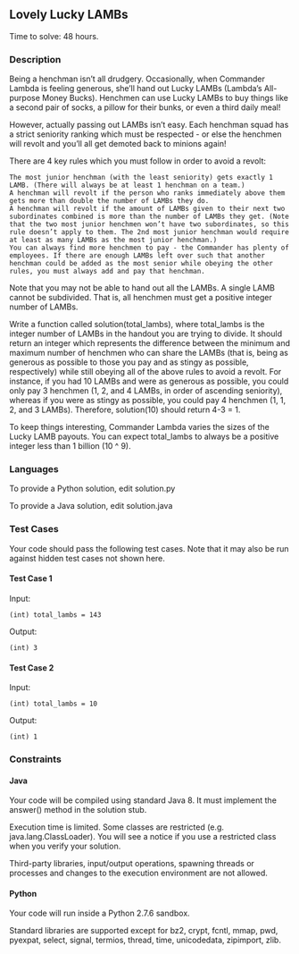 ## Lovely Lucky LAMBs

Time to solve: 48 hours.

### Description

Being a henchman isn’t all drudgery. Occasionally, when Commander Lambda is feeling generous, she’ll hand out Lucky LAMBs (Lambda’s All-purpose Money Bucks). Henchmen can use Lucky LAMBs to buy things like a second pair of socks, a pillow for their bunks, or even a third daily meal!

However, actually passing out LAMBs isn’t easy. Each henchman squad has a strict seniority ranking which must be respected - or else the henchmen will revolt and you’ll all get demoted back to minions again!

There are 4 key rules which you must follow in order to avoid a revolt:

    The most junior henchman (with the least seniority) gets exactly 1 LAMB. (There will always be at least 1 henchman on a team.)
    A henchman will revolt if the person who ranks immediately above them gets more than double the number of LAMBs they do.
    A henchman will revolt if the amount of LAMBs given to their next two subordinates combined is more than the number of LAMBs they get. (Note that the two most junior henchmen won’t have two subordinates, so this rule doesn’t apply to them. The 2nd most junior henchman would require at least as many LAMBs as the most junior henchman.)
    You can always find more henchmen to pay - the Commander has plenty of employees. If there are enough LAMBs left over such that another henchman could be added as the most senior while obeying the other rules, you must always add and pay that henchman.

Note that you may not be able to hand out all the LAMBs. A single LAMB cannot be subdivided. That is, all henchmen must get a positive integer number of LAMBs.

Write a function called solution(total_lambs), where total_lambs is the integer number of LAMBs in the handout you are trying to divide. It should return an integer which represents the difference between the minimum and maximum number of henchmen who can share the LAMBs (that is, being as generous as possible to those you pay and as stingy as possible, respectively) while still obeying all of the above rules to avoid a revolt. For instance, if you had 10 LAMBs and were as generous as possible, you could only pay 3 henchmen (1, 2, and 4 LAMBs, in order of ascending seniority), whereas if you were as stingy as possible, you could pay 4 henchmen (1, 1, 2, and 3 LAMBs). Therefore, solution(10) should return 4-3 = 1.

To keep things interesting, Commander Lambda varies the sizes of the Lucky LAMB payouts. You can expect total_lambs to always be a positive integer less than 1 billion (10 ^ 9).

### Languages

To provide a Python solution, edit solution.py

To provide a Java solution, edit solution.java

### Test Cases

Your code should pass the following test cases. Note that it may also be run against hidden test cases not shown here.

#### Test Case 1

Input:
```
(int) total_lambs = 143
```

Output:
```
(int) 3
```

#### Test Case 2

Input:
```
(int) total_lambs = 10
```

Output:
```
(int) 1
```

### Constraints

#### Java

Your code will be compiled using standard Java 8. It must implement the answer() method in the solution stub.

Execution time is limited. Some classes are restricted (e.g. java.lang.ClassLoader). You will see a notice if you use a restricted class when you verify your solution.

Third-party libraries, input/output operations, spawning threads or processes and changes to the execution environment are not allowed.

#### Python

Your code will run inside a Python 2.7.6 sandbox.

Standard libraries are supported except for bz2, crypt, fcntl, mmap, pwd, pyexpat, select, signal, termios, thread, time, unicodedata, zipimport, zlib.
